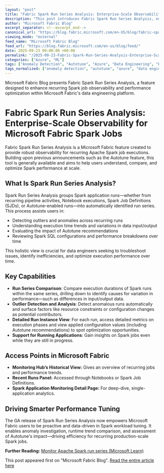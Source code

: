 ```yaml
---
layout: "post"
title: "Fabric Spark Run Series Analysis: Enterprise-Scale Observability for Microsoft Fabric Spark Jobs"
description: "This post introduces Fabric Spark Run Series Analysis, now generally available in Microsoft Fabric. The feature provides enterprise-scale observability for recurring Spark job executions, offering outlier detection, performance analysis, and optimization with integrations like Autotune. Readers will learn about key capabilities, access points, and how Run Series Analysis supports more proactive, data-driven tuning of Spark workloads."
author: "Microsoft Fabric Blog"
excerpt_separator: <!--excerpt_end-->
canonical_url: "https://blog.fabric.microsoft.com/en-US/blog/fabric-spark-run-series-analysis-generally-available/"
viewing_mode: "external"
feed_name: "Microsoft Fabric Blog"
feed_url: "https://blog.fabric.microsoft.com/en-us/blog/feed/"
date: 2025-09-23 09:00:00 +00:00
permalink: "/2025-09-23-Fabric-Spark-Run-Series-Analysis-Enterprise-Scale-Observability-for-Microsoft-Fabric-Spark-Jobs.html"
categories: ["Azure", "ML"]
tags: ["Anomaly Detection", "Autotune", "Azure", "Data Engineering", "Enterprise Data", "Microsoft Fabric", "ML", "Monitoring", "News", "Notebook Executions", "Observability", "Performance Tuning", "Pipeline Monitoring", "Run Series Analysis", "Spark", "Spark Job Definitions", "Spark SQL"]
tags_normalized: ["anomaly detection", "autotune", "azure", "data engineering", "enterprise data", "microsoft fabric", "ml", "monitoring", "news", "notebook executions", "observability", "performance tuning", "pipeline monitoring", "run series analysis", "spark", "spark job definitions", "spark sql"]
---
```


Microsoft Fabric Blog presents Fabric Spark Run Series Analysis, a feature designed to enhance recurring Spark job observability and performance optimization within Microsoft Fabric's data engineering platform.<!--excerpt_end-->

# Fabric Spark Run Series Analysis: Enterprise-Scale Observability for Microsoft Fabric Spark Jobs

Fabric Spark Run Series Analysis is a Microsoft Fabric feature created to provide robust observability for recurring Apache Spark job executions. Building upon previous announcements such as the Autotune feature, this tool is generally available and aims to help users understand, compare, and optimize Spark performance at scale.

## What Is Spark Run Series Analysis?

Spark Run Series Analysis groups Spark application runs—whether from recurring pipeline activities, Notebook executions, Spark Job Definitions (SJDs), or Autotune-enabled runs—into automatically identified run series. This process assists users in:

- Detecting outliers and anomalies across recurring runs
- Understanding execution time trends and variations in data input/output
- Evaluating the impact of Autotune recommendations
- Reviewing Spark SQL configurations and performance breakdowns over time

This holistic view is crucial for data engineers seeking to troubleshoot issues, identify inefficiencies, and optimize execution performance over time.

## Key Capabilities

- **Run Series Comparison**: Compare execution durations of Spark runs within the same series, drilling down to identify causes for variation in performance—such as differences in input/output data.
- **Outlier Detection and Analysis**: Detect anomalous runs automatically and surface factors like resource constraints or configuration changes as potential contributors.
- **Detailed Run Instance View**: For each run, access detailed metrics on execution phases and view applied configuration values (including Autotune recommendations) to spot optimization opportunities.
- **Support for Running Applications**: Gain insights on Spark jobs even while they are still in progress.

## Access Points in Microsoft Fabric

- **Monitoring Hub’s Historical View:** Gives an overview of recurring jobs and performance trends.
- **Recent Runs Panel:** Accessed through Notebooks or Spark Job Definitions.
- **Spark Application Monitoring Detail Page:** For deep-dive, single-application analytics.

## Driving Smarter Performance Tuning

The GA release of Spark Run Series Analysis now empowers Microsoft Fabric users to be proactive and data-driven in Spark workload tuning. It enables anomaly investigation, runtime trend comparison, and assessment of Autotune's impact—driving efficiency for recurring production-scale Spark jobs.

**Further Reading:** [Monitor Apache Spark run series (Microsoft Learn)](https://learn.microsoft.com/fabric/data-engineering/apache-spark-monitor-run-series)

This post appeared first on "Microsoft Fabric Blog". [Read the entire article here](https://blog.fabric.microsoft.com/en-US/blog/fabric-spark-run-series-analysis-generally-available/)
